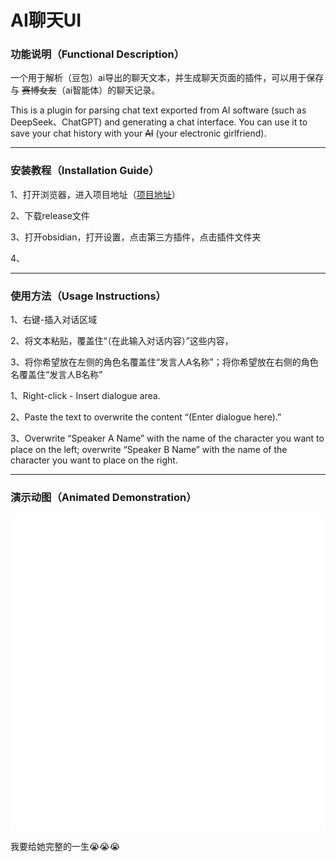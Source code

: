 # AI聊天UI

### 功能说明（Functional Description）

一个用于解析（豆包）ai导出的聊天文本，并生成聊天页面的插件，可以用于保存与 ~~赛博女友~~（ai智能体）的聊天记录。

This is a plugin for parsing chat text exported from AI software (such as DeepSeek、ChatGPT) and generating a chat interface. You can use it to save your chat history with your ~~AI~~ (your electronic girlfriend).

---

### 安装教程（Installation Guide）

1、打开浏览器，进入项目地址（[项目地址](https://github.com/QQ510447097/obsidian-ai-chat-ui)）

2、下载release文件

3、打开obsidian，打开设置，点击第三方插件，点击插件文件夹

4、



---

### 使用方法（Usage Instructions）

1、右键-插入对话区域

2、将文本粘贴，覆盖住“（在此输入对话内容）”这些内容，

3、将你希望放在左侧的角色名覆盖住“发言人A名称”；将你希望放在右侧的角色名覆盖住“发言人B名称”


1、Right-click - Insert dialogue area.

2、Paste the text to overwrite the content “(Enter dialogue here).”

3、Overwrite “Speaker A Name” with the name of the character you want to place on the left; overwrite “Speaker B Name” with the name of the character you want to place on the right.



---

### 演示动图（Animated Demonstration）

![演示](screenshots/演示.gif)

我要给她完整的一生😭😭😭